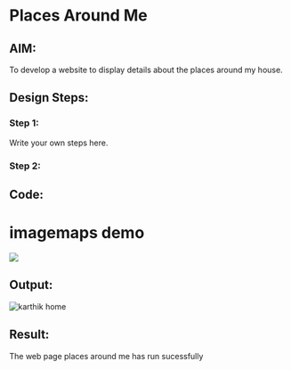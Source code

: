 # Places Around Me
## AIM:
To develop a website to display details about the places around my house.

## Design Steps:

### Step 1:
Write your own steps here.
### Step 2:

## Code:
<!DOCTYPE html>
<html>
    <head>
        <title>
            imagemaps demo
        </title>
    </head>
    <body>
        <h1> imagemaps demo </h1>
        <img src="karthik home.png" usemap="#image_map">
        <map name="image_map">
            <area alt="" title="" href="" coords="514,588,515,589" shape="rect">
            <area alt="" title="" href="" coords="222,736,223,737" shape="rect">
            <area alt="" title="" href="" coords="101,832,101,832" shape="rect">
            <area alt="" title="" href="" coords="435,795,436,796" shape="rect">
            <area alt="" title="" href="" coords="338,695,338,696" shape="rect">
        </map>
    </body>
</html>

## Output:
![karthik home](https://github.com/karthiksec/places-around-me/assets/147473368/5460bdea-73d1-4302-8219-40df863f4d3e)

## Result:
The web page places around me has run sucessfully

